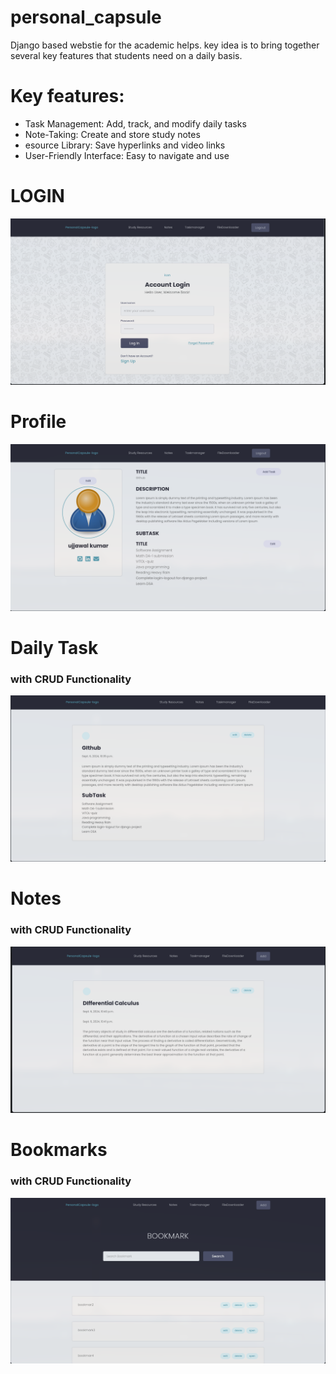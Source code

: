 # personal_capsule
  Django based webstie for the academic helps. key idea is to bring together several key features that students need on a daily basis.
# Key features:
- Task Management: Add, track, and modify daily tasks
- Note-Taking: Create and store study notes
- esource Library: Save hyperlinks and video links
- User-Friendly Interface: Easy to navigate and use

# LOGIN
![Login](assests/images/login_page.png)

# Profile
![profile_image](assests/images/profile.png)

# Daily Task
 ### with CRUD Functionality
![profile_image](assests/images/daily_task.png)

# Notes
 ### with CRUD Functionality
![profile_image](assests/images/notes.png)

# Bookmarks
 ### with CRUD Functionality
![profile_image](assests/images/bookmark.png)
